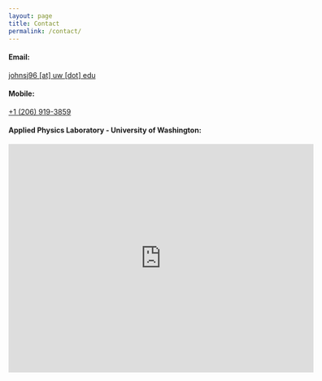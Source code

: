 ```yaml
---
layout: page
title: Contact
permalink: /contact/
---
```


#### Email:
[johnsj96 [at] uw [dot] edu](mailto:johnsj96@uw.edu)
#### Mobile:
[+1 (206) 919-3859](tel:12069193859)

#### Applied Physics Laboratory - University of Washington:
<iframe src="https://www.google.com/maps/embed?pb=!1m18!1m12!1m3!1d2687.5035455191833!2d-122.3191258843678!3d47.65521347918792!2m3!1f0!2f0!3f0!3m2!1i1024!2i768!4f13.1!3m3!1m2!1s0x549014f3d9c2be59%3A0xde1f856627107db1!2sHenderson+Hall+(HND)%2C+1013+NE+40th+St%2C+Seattle%2C+WA+98105!5e0!3m2!1sen!2sus!4v1528870406783" width="600" height="450" frameborder="0" style="border:0" allowfullscreen></iframe>
